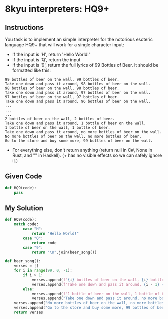 # 8kyu interpreters: HQ9+

## Instructions

You task is to implement an simple interpreter for the notorious esoteric language HQ9+ that will work for a single character input:

- If the input is 'H', return 'Hello World!'
- If the input is 'Q', return the input
- If the input is '9', return the full lyrics of 99 Bottles of Beer. It should be formatted like this:

```
99 bottles of beer on the wall, 99 bottles of beer.
Take one down and pass it around, 98 bottles of beer on the wall.
98 bottles of beer on the wall, 98 bottles of beer.
Take one down and pass it around, 97 bottles of beer on the wall.
97 bottles of beer on the wall, 97 bottles of beer.
Take one down and pass it around, 96 bottles of beer on the wall.
...
...
...
2 bottles of beer on the wall, 2 bottles of beer.
Take one down and pass it around, 1 bottle of beer on the wall.
1 bottle of beer on the wall, 1 bottle of beer.
Take one down and pass it around, no more bottles of beer on the wall.
No more bottles of beer on the wall, no more bottles of beer.
Go to the store and buy some more, 99 bottles of beer on the wall.
```

- For everything else, don't return anything (return null in C#, None in Rust, and "" in Haskell).
(+ has no visible effects so we can safely ignore it.)

## Given Code
```python
def HQ9(code):
    pass
```

## My Solution
```python
def HQ9(code):
    match code:
        case "H":
            return "Hello World!"
        case "Q":
            return code
        case "9":
            return "\n".join(beer_song())

def beer_song():
    verses = []
    for i in range(99, 0, -1):
        if i > 1:
            verses.append(f"{i} bottles of beer on the wall, {i} bottles of beer.")
            verses.append(f"Take one down and pass it around, {i - 1} {'bottle' if i - 1 == 1 else 'bottles'} of beer on the wall.")
        else:
            verses.append(f"1 bottle of beer on the wall, 1 bottle of beer.")
            verses.append("Take one down and pass it around, no more bottles of beer on the wall.")
    verses.append("No more bottles of beer on the wall, no more bottles of beer.")
    verses.append("Go to the store and buy some more, 99 bottles of beer on the wall.")
    return verses

```
